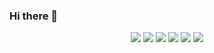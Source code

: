 ### Hi there 👋
<p align=center>
  <img src="https://img.shields.io/badge/SpringBoot-6DB33F?style=flat-square&logo=JavaScript&logoColor=white"/>
  <img src="https://img.shields.io/badge/HTML5-E34F26?style=flat-square&logo=JavaScript&logoColor=white"/>
  <img src="https://img.shields.io/badge/JavaScript-FFF000?style=flat-square&logo=JavaScript&logoColor=white"/>
  <img src="https://img.shields.io/badge/React-61DAFB?style=flat-square&logo=JavaScript&logoColor=white"/>
  <img src="https://img.shields.io/badge/Eclipse IDE-2C2255?style=flat-square&logo=JavaScript&logoColor=white"/>
  <img src="https://img.shields.io/badge/IntelliJIDEA-#000000?style=flat-square&logo=JavaScript&logoColor=white"/>
</p>
<!--
**ParkRio/ParkRio** is a ✨ _special_ ✨ repository because its `README.md` (this file) appears on your GitHub profile.

Here are some ideas to get you started:

- 🔭 I’m currently working on ...
- 🌱 I’m currently learning ...
- 👯 I’m looking to collaborate on ...
- 🤔 I’m looking for help with ...
- 💬 Ask me about ...
- 📫 How to reach me: ...
- 😄 Pronouns: ...
- ⚡ Fun fact: ...
-->
